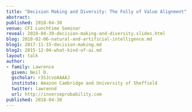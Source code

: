 ```yaml
---
title: "Decision Making and Diversity: The Folly of Value Alignment"
abstract: 
published: 2018-04-30
venue: CFI Lunchtime Seminar
reveal: 2018-04-30-decision-making-and-diversity.slides.html
blog: 2018-02-06-natural-and-artificial-intelligence.md
blog1: 2017-11-15-decision-making.md
blog2: 2015-12-04-what-kind-of-ai.md
layout: talk
author:
- family: Lawrence
  given: Neil D.
  gscholar: r3SJcvoAAAAJ
  institute: Amazon Cambridge and University of Sheffield
  twitter: lawrennd
  url: http://inverseprobability.com
published: 2018-04-30
---
```

